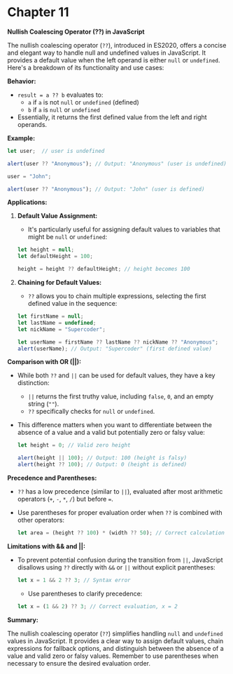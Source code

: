 # Chapter 11

**Nullish Coalescing Operator (??) in JavaScript**

The nullish coalescing operator (`??`), introduced in ES2020, offers a concise and elegant way to handle null and undefined values in JavaScript. It provides a default value when the left operand is either `null` or `undefined`. Here's a breakdown of its functionality and use cases:

**Behavior:**

- `result = a ?? b` evaluates to:
    - `a` if `a` is not `null` or `undefined` (defined)
    - `b` if `a` is `null` or `undefined`
- Essentially, it returns the first defined value from the left and right operands.

**Example:**

```javascript
let user;  // user is undefined

alert(user ?? "Anonymous"); // Output: "Anonymous" (user is undefined)

user = "John";

alert(user ?? "Anonymous"); // Output: "John" (user is defined)
```

**Applications:**

1. **Default Value Assignment:**
   - It's particularly useful for assigning default values to variables that might be `null` or `undefined`:

   ```javascript
   let height = null;
   let defaultHeight = 100;

   height = height ?? defaultHeight; // height becomes 100
   ```

2. **Chaining for Default Values:**
   - `??` allows you to chain multiple expressions, selecting the first defined value in the sequence:

   ```javascript
   let firstName = null;
   let lastName = undefined;
   let nickName = "Supercoder";

   let userName = firstName ?? lastName ?? nickName ?? "Anonymous";
   alert(userName); // Output: "Supercoder" (first defined value)
   ```

**Comparison with OR (||):**

- While both `??` and `||` can be used for default values, they have a key distinction:
    - `||` returns the first truthy value, including `false`, `0`, and an empty string (`""`).
    - `??` specifically checks for `null` or `undefined`.
- This difference matters when you want to differentiate between the absence of a value and a valid but potentially zero or falsy value:

   ```javascript
   let height = 0; // Valid zero height

   alert(height || 100); // Output: 100 (height is falsy)
   alert(height ?? 100); // Output: 0 (height is defined)
   ```

**Precedence and Parentheses:**

- `??` has a low precedence (similar to `||`), evaluated after most arithmetic operators (`+`, `-`, `*`, `/`) but before `=`.
- Use parentheses for proper evaluation order when `??` is combined with other operators:

   ```javascript
   let area = (height ?? 100) * (width ?? 50); // Correct calculation
   ```

**Limitations with && and ||:**

- To prevent potential confusion during the transition from `||`, JavaScript disallows using `??` directly with `&&` or `||` without explicit parentheses:

   ```javascript
   let x = 1 && 2 ?? 3; // Syntax error
   ```
   - Use parentheses to clarify precedence:

   ```javascript
   let x = (1 && 2) ?? 3; // Correct evaluation, x = 2
   ```

**Summary:**

The nullish coalescing operator (`??`) simplifies handling `null` and `undefined` values in JavaScript. It provides a clear way to assign default values, chain expressions for fallback options, and distinguish between the absence of a value and valid zero or falsy values. Remember to use parentheses when necessary to ensure the desired evaluation order.
